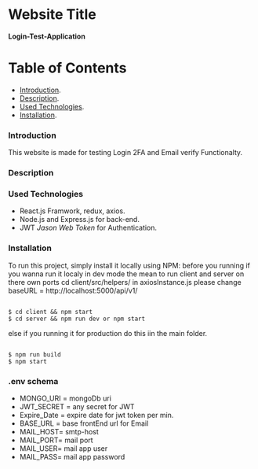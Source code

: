 # Website Title

**Login-Test-Application**

# Table of Contents

- [Introduction](#introduction).
- [Description](#description).
- [Used Technologies](#used-technologies).
- [Installation](#installation).

### Introduction

This website is made for testing Login 2FA and Email verify Functionalty.

### Description

### Used Technologies

- React.js Framwork, redux, axios.
- Node.js and Express.js for back-end.
- JWT _Jason Web Token_ for Authentication.

### Installation

To run this project, simply install it locally using NPM:
before you running if you wanna run it localy in dev mode the mean to run client and server
on there own ports
cd client/src/helpers/
in axiosInstance.js please change baseURL = http://localhost:5000/api/v1/

```

$ cd client && npm start
$ cd server && npm run dev or npm start

```
else if you running it for production do this iin the main folder.

```

$ npm run build
$ npm start

```

### .env schema

- MONGO_URI = mongoDb uri
- JWT_SECRET = any secret for JWT
- Expire_Date = expire date for jwt token per min.
- BASE_URL = base frontEnd url for Email
- MAIL_HOST= smtp-host
- MAIL_PORT= mail port
- MAIL_USER= mail app user
- MAIL_PASS= mail app password

```

